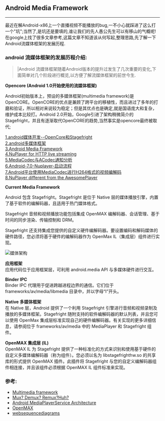 ## Android Media Framework
----

最近在解Android-x86上一个直播视频不能播放的bug,一不小心就踩进了这么打一个"坑";当然了,是坑还是要填的,谁让我们的先人愚公先生可以有移山的气概呢!在google上找了很多文章参考,这篇文章不知道该从何写起,整理思路,先了解一下Android流媒体框架的发展历程.
### android 流媒体框架的发展历程介绍:
 >|Android 流媒体框架随着Android版本的提升过发生了几次重要的变化,下面简单对几个阶段进行概览,以方便了解流媒体框架的前世今生.

**Opencore (Android 1.0开始使用的流媒体框架)**

Android初始版本上，预设的多媒体框架(multimedia framework)是OpenCORE。OpenCORE的优点是兼顾了跨平台的移植性，而且进过了多年的打磨和验证，所以相对来说较为稳定；但是其优点也是确定,就是国语庞大和复杂，维护成本比较打。Android 2.0开始，Google引进了架构稍微简介的Stagefright，并且有逐渐取代OpenCORE的趋势,当然事实是opencore最终被取代;


[1.android媒体开发--OpenCore和Stagefright](http://blog.csdn.net/xmc281141947/article/details/60766737)<br>
[2.android多媒体框架](http://blog.csdn.net/a632526511/article/details/47100341)<br>
[3.Android Media Framework](https://oopsmonk.github.io/blog/2016/06/16/android-media-framework)<br>
[4.NuPlayer for HTTP live streaming](http://www.cnblogs.com/zhgyee/archive/2011/10/31/2230852.htm)<br>
[5.MediaCodec与ACodec通知分析](http://blog.csdn.net/coolcary/article/details/51939080)<br>
[6.Android-7.0-Nuplayer-启动流程](http://blog.csdn.net/miaomiao12345678/article/details/56961370)<br>
[7.Android平台使用MediaCodec进行H264格式的视频编解码](http://www.it610.com/article/5752036.htm)<br>
[8.NuPlayer different from the AwesomePlayer](https://www.quora.com/How-is-the-new-NuPlayer-different-from-the-AwesomePlayer-in-Android)

**Current Media Framework**

Android 包含 Stagefright。Stagefright 是位于 Native 层的媒体播放引擎，内置了基于软件的编解码器，且适用于热门媒体格式。

Stagefright 音频和视频播放功能包括集成 OpenMAX 编解码器、会话管理、基于时间的同步渲染、传输控制和 DRM。

Stagefright 还支持集成您提供的自定义硬件编解码器。要设置编码和解码媒体的硬件路径，您必须将基于硬件的编解码器作为 OpenMax IL（集成层）组件进行实现。

![媒体架构](https://source.android.com/devices/media/images/ape_fwk_media.png)

**应用框架**<br>
应用代码位于应用框架层，可利用 android.media API 与多媒体硬件进行交互。

**Binder IPC**<br>
Binder IPC 代理用于促进跨越进程边界的通信。它们位于 frameworks/av/media/libmedia 目录中，并以字母“I”开头。

**Native 多媒体框架**<br>
在 Native 层，Android 提供了一个利用 Stagefright 引擎进行音频和视频录制及播放的多媒体框架。Stagefright 随附支持的软件编解码器的默认列表，并且您可以使用 OpenMax 集成层标准实现自己的硬件编解码器。有关实现的更多详细信息，请参阅位于 frameworks/av/media 中的 MediaPlayer 和 Stagefright 组件。

**OpenMAX 集成层 (IL)**<br>
OpenMAX IL 为 Stagefright 提供了一种标准化的方式来识别和使用基于硬件的自定义多媒体编解码器（称为组件）。您必须以名为 libstagefrighthw.so 的共享库的形式提供 OpenMAX 插件。此插件将 Stagefright 与您的自定义编解码器组件相连接，并且该组件必须根据 OpenMAX IL 组件标准来实现。

### 参考:

- [Multimedia framework](https://en.wikipedia.org/wiki/Multimedia_framework)
- [Mux? Demux? Remux?Huh?](http://adubvideo.net/informative/mux-demux-remux-huh)
- [Android MediaPlayerService Architecture](https://edwardlu0904.wordpress.com/2015/09/04/android-mediaplayerservice-architecture/)
- [OpenMAX](https://www.khronos.org/openmax/)
- [websequencediagrams](https://www.websequencediagrams.com/)
